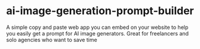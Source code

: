# ai-image-generation-prompt-builder
A simple copy and paste web app you can embed on your website to help you easily get a prompt for AI image generators. Great for freelancers and solo agencies who want to save time
